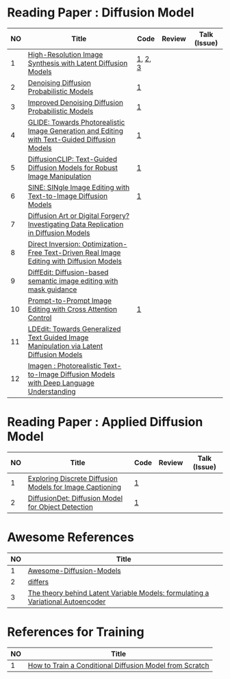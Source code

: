 # Reading Paper : Diffusion Model

| NO | Title |  Code |  Review | Talk (Issue) |  
| --- | --- | --- |--- |--- |
| 1 | [High-Resolution Image Synthesis with Latent Diffusion Models](https://arxiv.org/abs/2112.10752) | [1](https://github.com/CompVis/latent-diffusion), [2](https://github.com/CompVis/stable-diffusion), [3](https://github.com/tcapelle/Diffusion-Models-pytorch) | 
| 2 | [Denoising Diffusion Probabilistic Models](https://arxiv.org/abs/2006.11239) | [1](https://github.com/lucidrains/denoising-diffusion-pytorch) |
| 3 | [Improved Denoising Diffusion Probabilistic Models](https://arxiv.org/abs/2102.09672) | [1](https://github.com/openai/improved-diffusion) |
| 4 | [GLIDE: Towards Photorealistic Image Generation and Editing with Text-Guided Diffusion Models](https://arxiv.org/abs/2112.10741) | [1](https://github.com/openai/glide-text2im) |
| 5 | [DiffusionCLIP: Text-Guided Diffusion Models for Robust Image Manipulation](https://arxiv.org/abs/2110.02711) |  [1](https://github.com/gwang-kim/DiffusionCLIP) |
| 6 | [SINE: SINgle Image Editing with Text-to-Image Diffusion Models](https://arxiv.org/abs/2212.04489)| [1](https://github.com/zhang-zx/SINE)
| 7 | [Diffusion Art or Digital Forgery? Investigating Data Replication in Diffusion Models](https://arxiv.org/abs/2212.03860) | 
| 8 | [Direct Inversion: Optimization-Free Text-Driven Real Image Editing with Diffusion Models](https://arxiv.org/abs/2211.07825) | 
| 9 | [DiffEdit: Diffusion-based semantic image editing with mask guidance](https://arxiv.org/abs/2210.11427)
| 10 | [Prompt-to-Prompt Image Editing with Cross Attention Control](https://arxiv.org/abs/2208.01626) | [1](https://github.com/bloc97/CrossAttentionControl)
| 11| [LDEdit: Towards Generalized Text Guided Image Manipulation via Latent Diffusion Models](https://arxiv.org/abs/2210.02249) | 
| 12 | [Imagen : Photorealistic Text-to-Image Diffusion Models with Deep Language Understanding](https://arxiv.org/abs/2205.11487) | 

# Reading Paper : Applied Diffusion Model

| NO | Title |  Code |  Review | Talk (Issue) |  
| --- | --- | --- |--- |--- |
| 1   | [Exploring Discrete Diffusion Models for Image Captioning](https://arxiv.org/abs/2211.11694) | [1](https://github.com/buxiangzhiren/DDCap) |
| 2 | [DiffusionDet: Diffusion Model for Object Detection](https://arxiv.org/abs/2211.09788) | [1](https://github.com/ShoufaChen/DiffusionDet)

# Awesome References
| NO | Title | 
| --- | --- |
| 1 | [Awesome-Diffusion-Models](https://github.com/heejkoo/Awesome-Diffusion-Models#introductory-posts) |
| 2 | [differs](https://github.com/huggingface/diffusers) |
| 3 | [The theory behind Latent Variable Models: formulating a Variational Autoencoder](https://theaisummer.com/latent-variable-models/?utm_content=223165712) 

# References for Training
| NO | Title | 
| --- | --- |
| 1 | [How to Train a Conditional Diffusion Model from Scratch](https://wandb.ai/capecape/train_sd/reports/How-to-Train-a-Conditional-Diffusion-Model-from-Scratch--VmlldzoyNzIzNTQ1)

